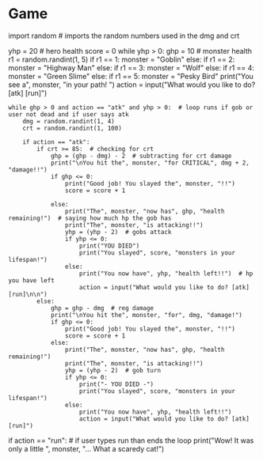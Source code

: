 # Game
import random  # imports the random numbers used in the dmg and crt

yhp = 20  # hero health
score = 0
while yhp > 0:
    ghp = 10  # monster health
    r1 = random.randint(1, 5)
    if r1 == 1:
        monster = "Goblin"
    else:
        if r1 == 2:
            monster = "Highway Man"
        else:
            if r1 == 3:
                monster = "Wolf"
            else:
                if r1 == 4:
                    monster = "Green Slime"
                else:
                    if r1 == 5:
                        monster = "Pesky Bird"
    print("You see a", monster, "in your path! ")
    action = input("What would you like to do? [atk] [run]")

    while ghp > 0 and action == "atk" and yhp > 0:  # loop runs if gob or user not dead and if user says atk
        dmg = random.randint(1, 4)
        crt = random.randint(1, 100)

        if action == "atk":
            if crt >= 85:  # checking for crt
                ghp = (ghp - dmg) - 2  # subtracting for crt damage
                print("\nYou hit the", monster, "for CRITICAL", dmg + 2, "damage!!")
                if ghp <= 0:
                    print("Good job! You slayed the", monster, "!!")
                    score = score + 1

                else:
                    print("The", monster, "now has", ghp, "health remaining!")  # saying how much hp the gob has
                    print("The", monster, "is attacking!!")
                    yhp = (yhp - 2)  # gobs attack
                    if yhp <= 0:
                        print("YOU DIED")
                        print("You slayed", score, "monsters in your lifespan!")
                    else:
                        print("You now have", yhp, "health left!!")  # hp you have left
                        action = input("What would you like to do? [atk] [run]\n\n")
            else:
                ghp = ghp - dmg  # reg damage
                print("\nYou hit the", monster, "for", dmg, "damage!")
                if ghp <= 0:
                    print("Good job! You slayed the", monster, "!!")
                    score = score + 1
                else:
                    print("The", monster, "now has", ghp, "health remaining!")
                    print("The", monster, "is attacking!!")
                    yhp = (yhp - 2)  # gob turn
                    if yhp <= 0:
                        print("- YOU DIED -")
                        print("You slayed", score, "monsters in your lifespan!")
                    else:
                        print("You now have", yhp, "health left!!")
                        action = input("What would you like to do? [atk] [run]")
if action == "run":  # if user types run than ends the loop
    print("Wow! It was only a little ", monster, "... What a scaredy cat!")
